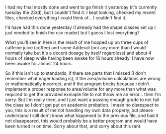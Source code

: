 I had my final mostly done and went to go finish it yesterday (it's currently tuesday the 23rd), but I couldn't find it. I kept looking, checked my recent files, checked everything I could think of... I couldn't find it.

I'd have had this done yesterday (I already had the shape classes set up I just needed to finish the csv reader) but I guess I lost everything?

What you'll see in here is the result of me hopped up on three cups of caffeine juice (coffee) and some Adderall (not any more than I would normally take but it's a decent dosage by itself regardless) and about 4 hours of sleep while having been awake for 16 hours already. I have now been awake for almost 24 hours.

So if this isn't up to standards, if there are parts that I missed (I don't remember what eager loading is), if the area/volume calculations are wrong or mathematically incorrect, and if the program bricks because i didn't implement a proper response to area/volume for any more than what was required to get the provided exmaple file to not throw me an error... then I'm sorry. But I'm really tired, and I just want a passing enough grade to not fail the class so I don't get put on academic probation. I mean no disrespect to you, this is a result of me not handling my own data properly, but please understand I still don't know what happened to the previous file, and had it not disappeared, this would probably be a better program and would have been turned in on time. Sorry about that, and sorry about this rant.
